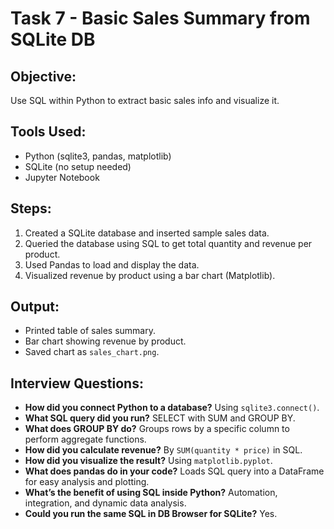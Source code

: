 # Task 7 - Basic Sales Summary from SQLite DB

## Objective:
Use SQL within Python to extract basic sales info and visualize it.

## Tools Used:
- Python (sqlite3, pandas, matplotlib)
- SQLite (no setup needed)
- Jupyter Notebook

## Steps:
1. Created a SQLite database and inserted sample sales data.
2. Queried the database using SQL to get total quantity and revenue per product.
3. Used Pandas to load and display the data.
4. Visualized revenue by product using a bar chart (Matplotlib).

## Output:
- Printed table of sales summary.
- Bar chart showing revenue by product.
- Saved chart as `sales_chart.png`.

## Interview Questions:
- **How did you connect Python to a database?** Using `sqlite3.connect()`.
- **What SQL query did you run?** SELECT with SUM and GROUP BY.
- **What does GROUP BY do?** Groups rows by a specific column to perform aggregate functions.
- **How did you calculate revenue?** By `SUM(quantity * price)` in SQL.
- **How did you visualize the result?** Using `matplotlib.pyplot`.
- **What does pandas do in your code?** Loads SQL query into a DataFrame for easy analysis and plotting.
- **What’s the benefit of using SQL inside Python?** Automation, integration, and dynamic data analysis.
- **Could you run the same SQL in DB Browser for SQLite?** Yes.


